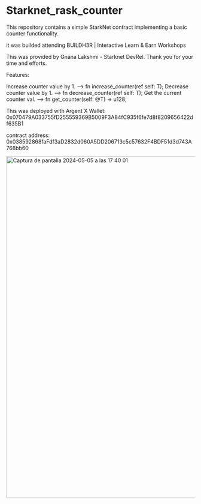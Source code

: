 # Starknet_rask_counter

This repository contains a simple StarkNet contract implementing a basic counter functionality.

it was builded attending BUILDH3R | Interactive Learn & Earn Workshops

This was provided by Gnana Lakshmi - Starknet DevRel. Thank you for your time and efforts.

Features:

Increase counter value by 1. --> fn increase_counter(ref self: T);
Decrease counter value by 1. --> fn decrease_counter(ref self: T);
Get the current counter val. --> fn get_counter(self: @T) -> u128;

This was deployed with Argent X Wallet: 0x070479A033755fD255559369B5009F3A84fC935f6fe7d8f8209656422df635B1

contract address: 0x038592868faFdf3aD2832d060A5DD206713c5c57632F4BDF51d3d743A768bb60


<img width="910" alt="Captura de pantalla 2024-05-05 a las 17 40 01" src="https://github.com/vittoric/Starknet_rask_counter/assets/93945847/cac943b1-5ef7-43ba-85a5-72d14260c76b">

